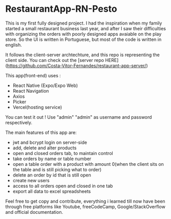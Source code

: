 # RestaurantApp-RN-Pesto

This is my first fully designed project. I had the inspiration when my family started a small restaurant business last year, and after I saw their difficulties with organizing the orders with poorly designed apps avaiable on the play store. So the UI is written in Portuguese, but most of the code is written in english.

It follows the client-server archtechture, and this repo is representing the client side. You can check out the [server repo HERE] (https://github.com/Costa-Vitor-Fernandes/restaurant-app-server/)

This app(front-end) uses :
- React Native (Expo/Expo Web)
- React Navigation
- Axios
- Picker
- Vercel(hosting service)

You can test it out ! Use "admin" "admin" as username and password respectively.

The main features of this app are:
- jwt and bcrypt login on server-side
- add, delete and alter products
- open and closed orders tab, to maintain control
- take orders by name or table number
- open a table order with a product with amount 0(when the client sits on the table and is still picking what to order)
- delete an order by id that is still open
- create new users
- access to all orders open and closed in one tab
- export all data to excel spreadsheets

Feel free to get copy and contribute, everything i learned till now have been through free platforms like Youtube, freeCodeCamp, Google/StackOverflow and official documentation.
